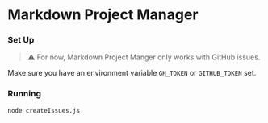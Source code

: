 # Markdown Project Manager

### Set Up
> :warning: For now, Markdown Project Manger only works with GitHub issues.

Make sure you have an environment variable `GH_TOKEN` or `GITHUB_TOKEN` set.

### Running
`node createIssues.js`

